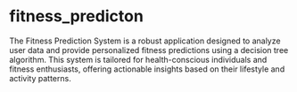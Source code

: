 # fitness_predicton
The Fitness Prediction System is a robust application designed to analyze user data and provide personalized fitness predictions using a decision tree algorithm. This system is tailored for health-conscious individuals and fitness enthusiasts, offering actionable insights based on their lifestyle and activity patterns.
